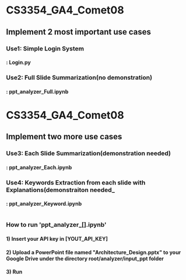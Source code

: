 # CS3354_GA4_Comet08
## Implement 2 most important use cases 

### Use1: Simple Login System
#### : Login.py
### Use2: Full Slide Summarization(no demonstration)
#### : ppt_analyzer_Full.ipynb

# CS3354_GA4_Comet08
## Implement two more use cases

### Use3: Each Slide Summarization(demonstration needed)
#### : ppt_analyzer_Each.ipynb
### Use4: Keywords Extraction from each slide with Explanations(demonstraiton needed_
#### : ppt_analyzer_Keyword.ipynb

# 
### How to run 'ppt_analyzer_[].ipynb'
#### 1) Insert your API key in [YOUT_API_KEY]
#### 2) Upload a PowerPoint file named "Architecture_Design.pptx" to your Google Drive under the directory root/analyzer/input_ppt folder
#### 3) Run

